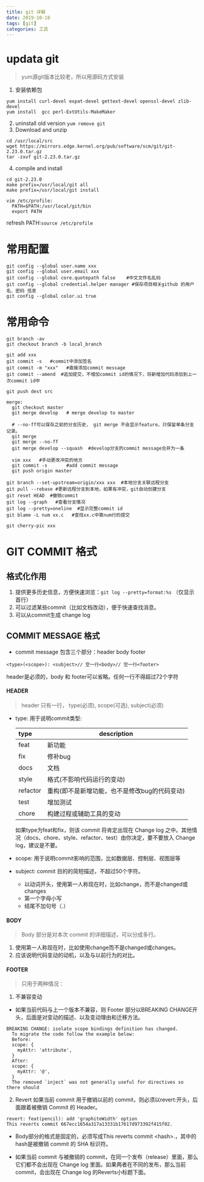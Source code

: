 ```yaml
---
title: git 详解
date: 2019-10-18
tags: [git]
categories: 工具
---
```


# updata git
>yum源git版本比较老，所以用源码方式安装

1. 安装依赖包
``` shell
yum install curl-devel expat-devel gettext-devel openssl-devel zlib-devel
yum install  gcc perl-ExtUtils-MakeMaker
```
2. uninstall old version
`yum remove git`
3. Download and unzip
```shell
cd /usr/local/src
wget https://mirrors.edge.kernel.org/pub/software/scm/git/git-2.23.0.tar.gz
tar -zxvf git-2.23.0.tar.gz
```
4. compile and install
```shell
cd git-2.23.0
make prefix=/usr/local/git all
make prefix=/usr/local/git install

vim /etc/profile:
  PATH=$PATH:/usr/local/git/bin
  export PATH
```
refresh PATH:`source /etc/profile`


# 常用配置
```shell
git config --global user.name xxx
git config --global user.email xxx
git config --global core.quotepath false    #中文文件名乱码
git config --global credential.helper manager #保存项目相关github 的用户名、密码 信息
git config --global color.ui true
```

# 常用命令
```shell
git branch -av
git checkout branch -b local_branch

git add xxx
git commit -s   #commit中添加签名
git commit -m "xxx"   #直接添加commit message
git commit --amend  #追加提交，不增加commit id的情况下，将新增加代码添加到上一次commit id中

git push dest src

merge:
  git checkout master
  git merge develop   # merge develop to master

  # --no-ff可以保存之前的分支历史， git merge 不会显示feature，只保留单条分支记录。
  git merge
  git merge --no-ff
  git merge develop --squash  #develop分支的commit message合并为一条

  vim xxx   #手动更改冲突的地方
  git commit -s       #add commit message
  git push origin master

git branch --set-upstream=origin/xxx xxx  #本地分支关联远程分支
git pull --rebase #更新远程分支到本地，如果有冲突，git自动创建分支
git reset HEAD  #撤销commit
git log --graph   #查看分支情况
git log --pretty=oneline  #显示完整commit id
git blame -L num xx.c   #查找xx.c中第num行的提交

git cherry-pic xxx
```

# GIT COMMIT 格式
## 格式化作用
1. 提供更多历史信息，方便快速浏览：`git log --pretty=format:%s` （仅显示首行）
2. 可以过滤某些commit（比如文档改动），便于快速查找消息。
3. 可以从commit生成 change log

## COMMIT MESSAGE 格式
- commit message 包含三个部分：header body footer
```shell
<type>(<scope>): <subject>// 空一行<body>// 空一行<footer>
```
header是必须的，body 和 footer可以省略。任何一行不得超过72个字符

#### HEADER
> header 只有一行， type(必须), scope(可选), subject(必须)

- type: 用于说明commit类型:

  |type|description|
  |:---|---|
  |feat|新功能|
  |fix|修补bug|
  |docs|文档|
  |style|格式(不影响代码运行的变动)|
  |refactor|重构(即不是新增功能，也不是修改bug的代码变动)|
  |test|增加测试|
  |chore|构建过程或辅助工具的变动|
  如果type为feat和fix，则该 commit 将肯定出现在 Change log 之中。其他情况（docs、chore、style、refactor、test）由你决定，要不要放入 Change log，建议是不要。

- scope: 用于说明commit影响的范围，比如数据层、控制层、视图层等
- subject: commit 目的的简短描述，不超过50个字符。
  - 以动词开头，使用第一人称现在时，比如change，而不是changed或changes
  - 第一个字母小写
  - 结尾不加句号（.）

#### BODY
> Body 部分是对本次 commit 的详细描述，可以分成多行。

1. 使用第一人称现在时，比如使用change而不是changed或changes。
2. 应该说明代码变动的动机，以及与以前行为的对比。

#### FOOTER
> 只用于两种情况：

1. 不兼容变动
  - 如果当前代码与上一个版本不兼容，则 Footer 部分以BREAKING CHANGE开头，后面是对变动的描述、以及变动理由和迁移方法。
  ```shell
  BREAKING CHANGE: isolate scope bindings definition has changed.
    To migrate the code follow the example below:
    Before:
    scope: {
      myAttr: 'attribute',
    }
    After:
    scope: {
      myAttr: '@',
    }
    The removed `inject` was not generally useful for directives so there should
  ```

2. Revert
  如果当前 commit 用于撤销以前的 commit，则必须以revert:开头，后面跟着被撤销 Commit 的 Header。
  ```shell
  revert: feat(pencil): add 'graphiteWidth' option
  This reverts commit 667ecc1654a317a13331b17617d973392f415f02.
  ```
  - Body部分的格式是固定的，必须写成This reverts commit &lt;hash>.，其中的hash是被撤销 commit 的 SHA 标识符。

  - 如果当前 commit 与被撤销的 commit，在同一个发布（release）里面，那么它们都不会出现在 Change log 里面。如果两者在不同的发布，那么当前 commit，会出现在 Change log 的Reverts小标题下面。
